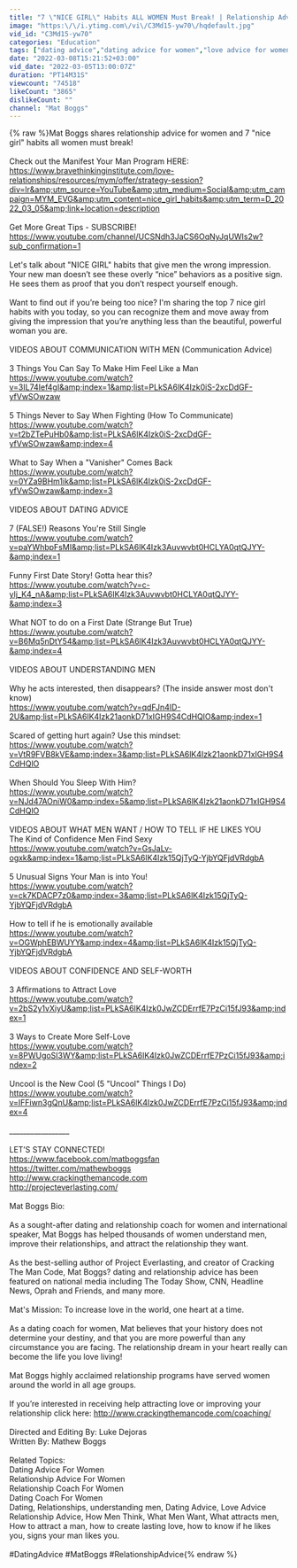 ```yaml
---
title: "7 \"NICE GIRL\" Habits ALL WOMEN Must Break! | Relationship Advice for Women by Mat Boggs"
image: "https:\/\/i.ytimg.com\/vi\/C3Md15-yw70\/hqdefault.jpg"
vid_id: "C3Md15-yw70"
categories: "Education"
tags: ["dating advice","dating advice for women","love advice for women"]
date: "2022-03-08T15:21:52+03:00"
vid_date: "2022-03-05T13:00:07Z"
duration: "PT14M31S"
viewcount: "74518"
likeCount: "3865"
dislikeCount: ""
channel: "Mat Boggs"
---
```

{% raw %}Mat Boggs shares relationship advice for women and 7 &quot;nice girl&quot; habits all women must break!<br /><br />Check out the Manifest Your Man Program HERE: <br /><a rel="nofollow" target="blank" href="https://www.bravethinkinginstitute.com/love-relationships/resources/mym/offer/strategy-session?div=lr&amp;utm_source=YouTube&amp;utm_medium=Social&amp;utm_campaign=MYM_EVG&amp;utm_content=nice_girl_habits&amp;utm_term=D_2022_03_05&amp;link+location=description">https://www.bravethinkinginstitute.com/love-relationships/resources/mym/offer/strategy-session?div=lr&amp;utm_source=YouTube&amp;utm_medium=Social&amp;utm_campaign=MYM_EVG&amp;utm_content=nice_girl_habits&amp;utm_term=D_2022_03_05&amp;link+location=description</a><br /><br />Get More Great Tips - SUBSCRIBE! <a rel="nofollow" target="blank" href="https://www.youtube.com/channel/UCSNdh3JaCS6OqNyJqUWIs2w?sub_confirmation=1">https://www.youtube.com/channel/UCSNdh3JaCS6OqNyJqUWIs2w?sub_confirmation=1</a><br /><br />Let's talk about &quot;NICE GIRL&quot; habits that give men the wrong impression.<br />Your new man doesn’t see these overly “nice” behaviors as a positive sign. He sees them as proof that you don’t respect yourself enough.<br /><br />Want to find out if you’re being too nice? I'm sharing the top 7 nice girl habits with you today, so you can recognize them and move away from giving the impression that you’re anything less than the beautiful, powerful woman you are.<br /><br />VIDEOS ABOUT COMMUNICATION WITH MEN (Communication Advice)<br /><br />3 Things You Can Say To Make Him Feel Like a Man<br /><a rel="nofollow" target="blank" href="https://www.youtube.com/watch?v=3IL74Ief4gI&amp;index=1&amp;list=PLkSA6lK4Izk0iS-2xcDdGF-yfVwSOwzaw">https://www.youtube.com/watch?v=3IL74Ief4gI&amp;index=1&amp;list=PLkSA6lK4Izk0iS-2xcDdGF-yfVwSOwzaw</a><br /><br />5 Things Never to Say When Fighting (How To Communicate)<br /><a rel="nofollow" target="blank" href="https://www.youtube.com/watch?v=t2bZTePuHb0&amp;list=PLkSA6lK4Izk0iS-2xcDdGF-yfVwSOwzaw&amp;index=4">https://www.youtube.com/watch?v=t2bZTePuHb0&amp;list=PLkSA6lK4Izk0iS-2xcDdGF-yfVwSOwzaw&amp;index=4</a><br /><br />What to Say When a &quot;Vanisher&quot; Comes Back<br /><a rel="nofollow" target="blank" href="https://www.youtube.com/watch?v=0YZa9BHm1ik&amp;list=PLkSA6lK4Izk0iS-2xcDdGF-yfVwSOwzaw&amp;index=3">https://www.youtube.com/watch?v=0YZa9BHm1ik&amp;list=PLkSA6lK4Izk0iS-2xcDdGF-yfVwSOwzaw&amp;index=3</a><br /><br />VIDEOS ABOUT DATING ADVICE <br /><br />7 (FALSE!) Reasons You're Still Single<br /><a rel="nofollow" target="blank" href="https://www.youtube.com/watch?v=paYWhbpFsMI&amp;list=PLkSA6lK4Izk3Auvwvbt0HCLYA0qtQJYY-&amp;index=1">https://www.youtube.com/watch?v=paYWhbpFsMI&amp;list=PLkSA6lK4Izk3Auvwvbt0HCLYA0qtQJYY-&amp;index=1</a><br /><br />Funny First Date Story! Gotta hear this?<br /><a rel="nofollow" target="blank" href="https://www.youtube.com/watch?v=c-yIj_K4_nA&amp;list=PLkSA6lK4Izk3Auvwvbt0HCLYA0qtQJYY-&amp;index=3">https://www.youtube.com/watch?v=c-yIj_K4_nA&amp;list=PLkSA6lK4Izk3Auvwvbt0HCLYA0qtQJYY-&amp;index=3</a><br /><br />What NOT to do on a First Date (Strange But True)<br /><a rel="nofollow" target="blank" href="https://www.youtube.com/watch?v=B6Mq5nDtY54&amp;list=PLkSA6lK4Izk3Auvwvbt0HCLYA0qtQJYY-&amp;index=4">https://www.youtube.com/watch?v=B6Mq5nDtY54&amp;list=PLkSA6lK4Izk3Auvwvbt0HCLYA0qtQJYY-&amp;index=4</a><br /><br />VIDEOS ABOUT UNDERSTANDING MEN<br /><br />Why he acts interested, then disappears? (The inside answer most don't know)<br /><a rel="nofollow" target="blank" href="https://www.youtube.com/watch?v=qdFJn4ID-2U&amp;list=PLkSA6lK4Izk21aonkD71xIGH9S4CdHQlO&amp;index=1">https://www.youtube.com/watch?v=qdFJn4ID-2U&amp;list=PLkSA6lK4Izk21aonkD71xIGH9S4CdHQlO&amp;index=1</a><br /><br />Scared of getting hurt again? Use this mindset:<br /><a rel="nofollow" target="blank" href="https://www.youtube.com/watch?v=VtR9FVB8kVE&amp;index=3&amp;list=PLkSA6lK4Izk21aonkD71xIGH9S4CdHQlO">https://www.youtube.com/watch?v=VtR9FVB8kVE&amp;index=3&amp;list=PLkSA6lK4Izk21aonkD71xIGH9S4CdHQlO</a><br /><br />When Should You Sleep With Him?<br /><a rel="nofollow" target="blank" href="https://www.youtube.com/watch?v=NJd47AOniW0&amp;index=5&amp;list=PLkSA6lK4Izk21aonkD71xIGH9S4CdHQlO">https://www.youtube.com/watch?v=NJd47AOniW0&amp;index=5&amp;list=PLkSA6lK4Izk21aonkD71xIGH9S4CdHQlO</a><br /><br />VIDEOS ABOUT WHAT MEN WANT / HOW TO TELL IF HE LIKES YOU<br />The Kind of Confidence Men Find Sexy<br /><a rel="nofollow" target="blank" href="https://www.youtube.com/watch?v=GsJaLv-ogxk&amp;index=1&amp;list=PLkSA6lK4Izk15QjTyQ-YjbYQFjdVRdgbA">https://www.youtube.com/watch?v=GsJaLv-ogxk&amp;index=1&amp;list=PLkSA6lK4Izk15QjTyQ-YjbYQFjdVRdgbA</a><br /><br />5 Unusual Signs Your Man is into You!<br /><a rel="nofollow" target="blank" href="https://www.youtube.com/watch?v=ck7KDACP7z0&amp;index=3&amp;list=PLkSA6lK4Izk15QjTyQ-YjbYQFjdVRdgbA">https://www.youtube.com/watch?v=ck7KDACP7z0&amp;index=3&amp;list=PLkSA6lK4Izk15QjTyQ-YjbYQFjdVRdgbA</a><br /><br />How to tell if he is emotionally available<br /><a rel="nofollow" target="blank" href="https://www.youtube.com/watch?v=OGWphEBWUYY&amp;index=4&amp;list=PLkSA6lK4Izk15QjTyQ-YjbYQFjdVRdgbA">https://www.youtube.com/watch?v=OGWphEBWUYY&amp;index=4&amp;list=PLkSA6lK4Izk15QjTyQ-YjbYQFjdVRdgbA</a><br /><br />VIDEOS ABOUT CONFIDENCE AND SELF-WORTH<br /><br />3 Affirmations to Attract Love<br /><a rel="nofollow" target="blank" href="https://www.youtube.com/watch?v=2bS2y1vXiyU&amp;list=PLkSA6lK4Izk0JwZCDErrfE7PzCi15fJ93&amp;index=1">https://www.youtube.com/watch?v=2bS2y1vXiyU&amp;list=PLkSA6lK4Izk0JwZCDErrfE7PzCi15fJ93&amp;index=1</a><br /><br />3 Ways to Create More Self-Love<br /><a rel="nofollow" target="blank" href="https://www.youtube.com/watch?v=8PWUgoSI3WY&amp;list=PLkSA6lK4Izk0JwZCDErrfE7PzCi15fJ93&amp;index=2">https://www.youtube.com/watch?v=8PWUgoSI3WY&amp;list=PLkSA6lK4Izk0JwZCDErrfE7PzCi15fJ93&amp;index=2</a><br /><br />Uncool is the New Cool (5 &quot;Uncool&quot; Things I Do)<br /><a rel="nofollow" target="blank" href="https://www.youtube.com/watch?v=IFFiwn3gQnU&amp;list=PLkSA6lK4Izk0JwZCDErrfE7PzCi15fJ93&amp;index=4">https://www.youtube.com/watch?v=IFFiwn3gQnU&amp;list=PLkSA6lK4Izk0JwZCDErrfE7PzCi15fJ93&amp;index=4</a><br /><br />_________________<br /><br />LET’S STAY CONNECTED!<br /><a rel="nofollow" target="blank" href="https://www.facebook.com/matboggsfan">https://www.facebook.com/matboggsfan</a><br /><a rel="nofollow" target="blank" href="https://twitter.com/mathewboggs">https://twitter.com/mathewboggs</a><br /><a rel="nofollow" target="blank" href="http://www.crackingthemancode.com">http://www.crackingthemancode.com</a><br /><a rel="nofollow" target="blank" href="http://projecteverlasting.com/">http://projecteverlasting.com/</a><br /><br />Mat Boggs Bio:<br /><br />As a sought-after dating and relationship coach for women and international speaker, Mat Boggs has helped thousands of women understand men, improve their relationships, and attract the relationship they want.<br /><br />As the best-selling author of Project Everlasting, and creator of Cracking The Man Code, Mat Boggs? dating and relationship advice has been featured on national media including The Today Show, CNN, Headline News, Oprah and Friends, and many more.<br /><br />Mat's Mission: To increase love in the world, one heart at a time.<br /><br />As a dating coach for women, Mat believes that your history does not determine your destiny, and that you are more powerful than any circumstance you are facing.  The relationship dream in your heart really can become the life you love living!<br /><br />Mat Boggs highly acclaimed relationship programs have served women around the world in all age groups.<br /><br />If you’re interested in receiving help attracting love or improving your relationship click here: <a rel="nofollow" target="blank" href="http://www.crackingthemancode.com/coaching/">http://www.crackingthemancode.com/coaching/</a> <br /><br />Directed and Editing By: Luke Dejoras<br />Written By: Mathew Boggs<br /><br />Related Topics:<br />Dating Advice For Women <br />Relationship Advice For Women<br />Relationship Coach For Women<br />Dating Coach For Women<br />Dating, Relationships, understanding men, Dating Advice, Love Advice Relationship Advice, How Men Think, What Men Want, What attracts men, How to attract a man, how to create lasting love, how to know if he likes you, signs your man likes you.<br /><br />#DatingAdvice #MatBoggs #RelationshipAdvice{% endraw %}
